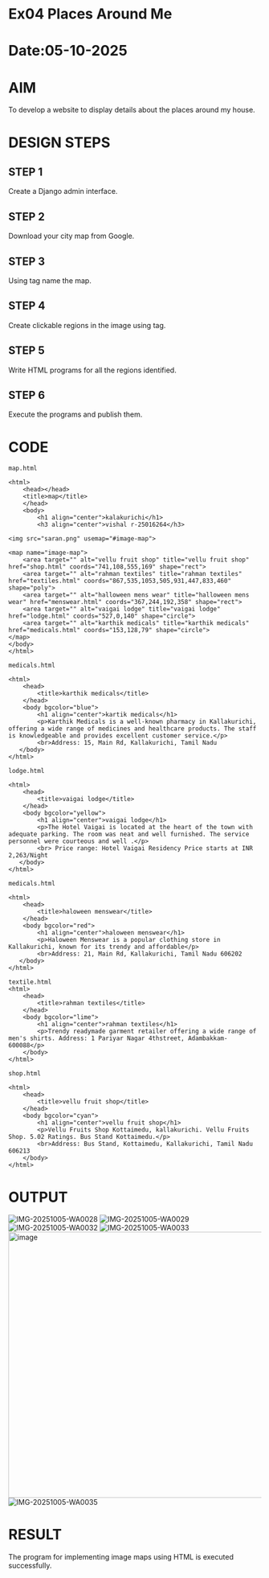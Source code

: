 # Ex04 Places Around Me
# Date:05-10-2025
# AIM
To develop a website to display details about the places around my house.

# DESIGN STEPS
## STEP 1
Create a Django admin interface.

## STEP 2
Download your city map from Google.

## STEP 3
Using <map> tag name the map.

## STEP 4
Create clickable regions in the image using <area> tag.

## STEP 5
Write HTML programs for all the regions identified.

## STEP 6
Execute the programs and publish them.

# CODE
```
map.html

<html>
    <head></head>
    <title>map</title>
    </head>
    <body>
        <h1 align="center">kalakurichi</h1>
        <h3 align="center">vishal r-25016264</h3>

<img src="saran.png" usemap="#image-map">

<map name="image-map">
    <area target="" alt="vellu fruit shop" title="vellu fruit shop" href="shop.html" coords="741,108,555,169" shape="rect">
    <area target="" alt="rahman textiles" title="rahman textiles" href="textiles.html" coords="867,535,1053,505,931,447,833,460" shape="poly">
    <area target="" alt="halloween mens wear" title="halloween mens wear" href="menswear.html" coords="367,244,192,358" shape="rect">
    <area target="" alt="vaigai lodge" title="vaigai lodge" href="lodge.html" coords="527,0,140" shape="circle">
    <area target="" alt="karthik medicals" title="karthik medicals" href="medicals.html" coords="153,128,79" shape="circle">
</map>
</body>
</html>

medicals.html

<html>
    <head>
        <title>karthik medicals</title>
    </head>
    <body bgcolor="blue">
        <h1 align="center">kartik medicals</h1>
        <p>Karthik Medicals is a well-known pharmacy in Kallakurichi, offering a wide range of medicines and healthcare products. The staff is knowledgeable and provides excellent customer service.</p>
        <br>Address: 15, Main Rd, Kallakurichi, Tamil Nadu
   </body>
</html>

lodge.html

<html>
    <head>
        <title>vaigai lodge</title>
    </head>
    <body bgcolor="yellow">
        <h1 align="center">vaigai lodge</h1>
        <p>The Hotel Vaigai is located at the heart of the town with adequate parking. The room was neat and well furnished. The service personnel were courteous and well .</p>
        <br> Price range: Hotel Vaigai Residency Price starts at INR 2,263/Night
   </body>
</html>

medicals.html

<html>
    <head>
        <title>haloween menswear</title>
    </head>
    <body bgcolor="red">
        <h1 align="center">haloween menswear</h1>
        <p>Haloween Menswear is a popular clothing store in Kallakurichi, known for its trendy and affordable</p>
        <br>Address: 21, Main Rd, Kallakurichi, Tamil Nadu 606202
   </body>
</html>

textile.html
<html>
    <head>
        <title>rahman textiles</title>
    </head>
    <body bgcolor="lime">
        <h1 align="center">rahman textiles</h1>
        <p>Trendy readymade garment retailer offering a wide range of men's shirts. Address: 1 Pariyar Nagar 4thstreet, Adambakkam-600088</p>
    </body>
</html>

shop.html

<html>
    <head>
        <title>vellu fruit shop</title>
    </head>
    <body bgcolor="cyan">
        <h1 align="center">vellu fruit shop</h1>
        <p>Vellu Fruits Shop Kottaimedu, kallakurichi. Vellu Fruits Shop. 5.02 Ratings. Bus Stand Kottaimedu.</p>
        <br>Address: Bus Stand, Kottaimedu, Kallakurichi, Tamil Nadu 606213
    </body>
</html>

```
# OUTPUT
![IMG-20251005-WA0028](https://github.com/user-attachments/assets/4cbd6ff6-9d46-43e0-b6c9-dc479c739dd0)
![IMG-20251005-WA0029](https://github.com/user-attachments/assets/fd02173a-d44d-4408-ac52-b1ccde66f9f8)
![IMG-20251005-WA0032](https://github.com/user-attachments/assets/59c4b4eb-422a-4507-9b8a-a6f9f6f73bd4)
![IMG-20251005-WA0033](https://github.com/user-attachments/assets/179e359a-b6ff-4bad-b89f-35d01ab6cd2c)
<img width="1115" height="529" alt="image" src="https://github.com/user-attachments/assets/406acffd-a4b7-4cdd-a4c5-930d8418b06b" />
![IMG-20251005-WA0035](https://github.com/user-attachments/assets/b423e27a-dcd6-4670-ac0c-299bbed94ff8)







# RESULT
The program for implementing image maps using HTML is executed successfully.

